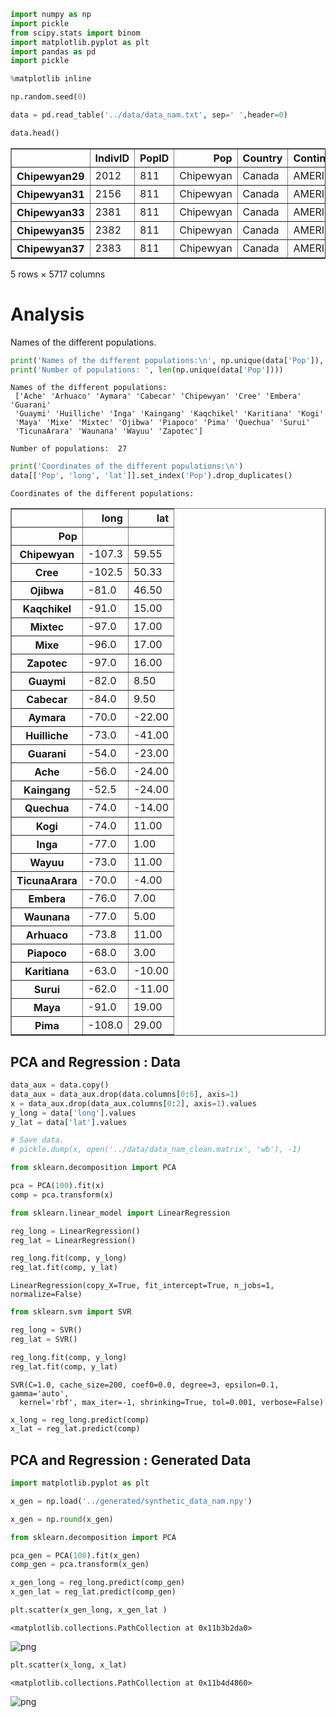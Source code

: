 

```python
import numpy as np
import pickle
from scipy.stats import binom
import matplotlib.pyplot as plt
import pandas as pd 
import pickle

%matplotlib inline

np.random.seed(0)
```


```python
data = pd.read_table('../data/data_nam.txt', sep=' ',header=0)
```


```python
data.head()
```




<div>
<style scoped>
    .dataframe tbody tr th:only-of-type {
        vertical-align: middle;
    }

    .dataframe tbody tr th {
        vertical-align: top;
    }

    .dataframe thead th {
        text-align: right;
    }
</style>
<table border="1" class="dataframe">
  <thead>
    <tr style="text-align: right;">
      <th></th>
      <th>IndivID</th>
      <th>PopID</th>
      <th>Pop</th>
      <th>Country</th>
      <th>Continent</th>
      <th>sex</th>
      <th>lat</th>
      <th>long</th>
      <th>L1.125</th>
      <th>L1.130</th>
      <th>...</th>
      <th>L677.255.553287981859</th>
      <th>L677.259</th>
      <th>L677.263</th>
      <th>L677.267</th>
      <th>L678.202</th>
      <th>L678.206</th>
      <th>L678.209.848101265823</th>
      <th>L678.210</th>
      <th>L678.214</th>
      <th>L678.218</th>
    </tr>
  </thead>
  <tbody>
    <tr>
      <th>Chipewyan29</th>
      <td>2012</td>
      <td>811</td>
      <td>Chipewyan</td>
      <td>Canada</td>
      <td>AMERICA</td>
      <td>0</td>
      <td>59.55</td>
      <td>-107.3</td>
      <td>0</td>
      <td>0</td>
      <td>...</td>
      <td>0</td>
      <td>0</td>
      <td>0</td>
      <td>0</td>
      <td>0</td>
      <td>0</td>
      <td>0</td>
      <td>1</td>
      <td>0</td>
      <td>0</td>
    </tr>
    <tr>
      <th>Chipewyan31</th>
      <td>2156</td>
      <td>811</td>
      <td>Chipewyan</td>
      <td>Canada</td>
      <td>AMERICA</td>
      <td>0</td>
      <td>59.55</td>
      <td>-107.3</td>
      <td>0</td>
      <td>0</td>
      <td>...</td>
      <td>0</td>
      <td>0</td>
      <td>0</td>
      <td>0</td>
      <td>0</td>
      <td>0</td>
      <td>1</td>
      <td>0</td>
      <td>0</td>
      <td>0</td>
    </tr>
    <tr>
      <th>Chipewyan33</th>
      <td>2381</td>
      <td>811</td>
      <td>Chipewyan</td>
      <td>Canada</td>
      <td>AMERICA</td>
      <td>0</td>
      <td>59.55</td>
      <td>-107.3</td>
      <td>0</td>
      <td>0</td>
      <td>...</td>
      <td>0</td>
      <td>0</td>
      <td>0</td>
      <td>0</td>
      <td>0</td>
      <td>1</td>
      <td>0</td>
      <td>0</td>
      <td>0</td>
      <td>0</td>
    </tr>
    <tr>
      <th>Chipewyan35</th>
      <td>2382</td>
      <td>811</td>
      <td>Chipewyan</td>
      <td>Canada</td>
      <td>AMERICA</td>
      <td>0</td>
      <td>59.55</td>
      <td>-107.3</td>
      <td>0</td>
      <td>0</td>
      <td>...</td>
      <td>0</td>
      <td>0</td>
      <td>0</td>
      <td>0</td>
      <td>0</td>
      <td>0</td>
      <td>0</td>
      <td>1</td>
      <td>0</td>
      <td>0</td>
    </tr>
    <tr>
      <th>Chipewyan37</th>
      <td>2383</td>
      <td>811</td>
      <td>Chipewyan</td>
      <td>Canada</td>
      <td>AMERICA</td>
      <td>0</td>
      <td>59.55</td>
      <td>-107.3</td>
      <td>0</td>
      <td>0</td>
      <td>...</td>
      <td>0</td>
      <td>1</td>
      <td>0</td>
      <td>0</td>
      <td>0</td>
      <td>0</td>
      <td>0</td>
      <td>1</td>
      <td>0</td>
      <td>0</td>
    </tr>
  </tbody>
</table>
<p>5 rows × 5717 columns</p>
</div>



# Analysis

Names of the different populations.


```python
print('Names of the different populations:\n', np.unique(data['Pop']), '\n')
print('Number of populations: ', len(np.unique(data['Pop'])))
```

    Names of the different populations:
     ['Ache' 'Arhuaco' 'Aymara' 'Cabecar' 'Chipewyan' 'Cree' 'Embera' 'Guarani'
     'Guaymi' 'Huilliche' 'Inga' 'Kaingang' 'Kaqchikel' 'Karitiana' 'Kogi'
     'Maya' 'Mixe' 'Mixtec' 'Ojibwa' 'Piapoco' 'Pima' 'Quechua' 'Surui'
     'TicunaArara' 'Waunana' 'Wayuu' 'Zapotec'] 
    
    Number of populations:  27



```python
print('Coordinates of the different populations:\n')
data[['Pop', 'long', 'lat']].set_index('Pop').drop_duplicates()
```

    Coordinates of the different populations:
    





<div>
<style scoped>
    .dataframe tbody tr th:only-of-type {
        vertical-align: middle;
    }

    .dataframe tbody tr th {
        vertical-align: top;
    }

    .dataframe thead th {
        text-align: right;
    }
</style>
<table border="1" class="dataframe">
  <thead>
    <tr style="text-align: right;">
      <th></th>
      <th>long</th>
      <th>lat</th>
    </tr>
    <tr>
      <th>Pop</th>
      <th></th>
      <th></th>
    </tr>
  </thead>
  <tbody>
    <tr>
      <th>Chipewyan</th>
      <td>-107.3</td>
      <td>59.55</td>
    </tr>
    <tr>
      <th>Cree</th>
      <td>-102.5</td>
      <td>50.33</td>
    </tr>
    <tr>
      <th>Ojibwa</th>
      <td>-81.0</td>
      <td>46.50</td>
    </tr>
    <tr>
      <th>Kaqchikel</th>
      <td>-91.0</td>
      <td>15.00</td>
    </tr>
    <tr>
      <th>Mixtec</th>
      <td>-97.0</td>
      <td>17.00</td>
    </tr>
    <tr>
      <th>Mixe</th>
      <td>-96.0</td>
      <td>17.00</td>
    </tr>
    <tr>
      <th>Zapotec</th>
      <td>-97.0</td>
      <td>16.00</td>
    </tr>
    <tr>
      <th>Guaymi</th>
      <td>-82.0</td>
      <td>8.50</td>
    </tr>
    <tr>
      <th>Cabecar</th>
      <td>-84.0</td>
      <td>9.50</td>
    </tr>
    <tr>
      <th>Aymara</th>
      <td>-70.0</td>
      <td>-22.00</td>
    </tr>
    <tr>
      <th>Huilliche</th>
      <td>-73.0</td>
      <td>-41.00</td>
    </tr>
    <tr>
      <th>Guarani</th>
      <td>-54.0</td>
      <td>-23.00</td>
    </tr>
    <tr>
      <th>Ache</th>
      <td>-56.0</td>
      <td>-24.00</td>
    </tr>
    <tr>
      <th>Kaingang</th>
      <td>-52.5</td>
      <td>-24.00</td>
    </tr>
    <tr>
      <th>Quechua</th>
      <td>-74.0</td>
      <td>-14.00</td>
    </tr>
    <tr>
      <th>Kogi</th>
      <td>-74.0</td>
      <td>11.00</td>
    </tr>
    <tr>
      <th>Inga</th>
      <td>-77.0</td>
      <td>1.00</td>
    </tr>
    <tr>
      <th>Wayuu</th>
      <td>-73.0</td>
      <td>11.00</td>
    </tr>
    <tr>
      <th>TicunaArara</th>
      <td>-70.0</td>
      <td>-4.00</td>
    </tr>
    <tr>
      <th>Embera</th>
      <td>-76.0</td>
      <td>7.00</td>
    </tr>
    <tr>
      <th>Waunana</th>
      <td>-77.0</td>
      <td>5.00</td>
    </tr>
    <tr>
      <th>Arhuaco</th>
      <td>-73.8</td>
      <td>11.00</td>
    </tr>
    <tr>
      <th>Piapoco</th>
      <td>-68.0</td>
      <td>3.00</td>
    </tr>
    <tr>
      <th>Karitiana</th>
      <td>-63.0</td>
      <td>-10.00</td>
    </tr>
    <tr>
      <th>Surui</th>
      <td>-62.0</td>
      <td>-11.00</td>
    </tr>
    <tr>
      <th>Maya</th>
      <td>-91.0</td>
      <td>19.00</td>
    </tr>
    <tr>
      <th>Pima</th>
      <td>-108.0</td>
      <td>29.00</td>
    </tr>
  </tbody>
</table>
</div>



## PCA and Regression : Data


```python
data_aux = data.copy()
data_aux = data_aux.drop(data.columns[0:6], axis=1)
x = data_aux.drop(data_aux.columns[0:2], axis=1).values
y_long = data['long'].values
y_lat = data['lat'].values
```


```python
# Save data.
# pickle.dump(x, open('../data/data_nam_clean.matrix', 'wb'), -1)
```


```python
from sklearn.decomposition import PCA

pca = PCA(100).fit(x)
comp = pca.transform(x)
```


```python
from sklearn.linear_model import LinearRegression

reg_long = LinearRegression()
reg_lat = LinearRegression()

reg_long.fit(comp, y_long)
reg_lat.fit(comp, y_lat)
```




    LinearRegression(copy_X=True, fit_intercept=True, n_jobs=1, normalize=False)




```python
from sklearn.svm import SVR

reg_long = SVR()
reg_lat = SVR()

reg_long.fit(comp, y_long)
reg_lat.fit(comp, y_lat)
```




    SVR(C=1.0, cache_size=200, coef0=0.0, degree=3, epsilon=0.1, gamma='auto',
      kernel='rbf', max_iter=-1, shrinking=True, tol=0.001, verbose=False)




```python
x_long = reg_long.predict(comp)
x_lat = reg_lat.predict(comp)
```

## PCA and Regression : Generated Data


```python
import matplotlib.pyplot as plt 

x_gen = np.load('../generated/synthetic_data_nam.npy')
```


```python
x_gen = np.round(x_gen)
```


```python
from sklearn.decomposition import PCA

pca_gen = PCA(100).fit(x_gen)
comp_gen = pca.transform(x_gen)
```


```python
x_gen_long = reg_long.predict(comp_gen)
x_gen_lat = reg_lat.predict(comp_gen)
```


```python
plt.scatter(x_gen_long, x_gen_lat )
```




    <matplotlib.collections.PathCollection at 0x11b3b2da0>




![png](medgan_pca_files/medgan_pca_19_1.png)



```python
plt.scatter(x_long, x_lat)
```




    <matplotlib.collections.PathCollection at 0x11b4d4860>




![png](medgan_pca_files/medgan_pca_20_1.png)

